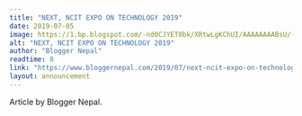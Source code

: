 ```yaml
---
title: "NEXT, NCIT EXPO ON TECHNOLOGY 2019"
date: 2019-07-05
image: https://1.bp.blogspot.com/-nd0CJYET0bk/XRtwLgKChUI/AAAAAAAABsU/-Idn6KZbmfYNBhIKeLcAp8-RJJb785mOgCLcBGAs/s1600/NCIT-LOGO-Nepal-College-of-Information-Technology.jpg
alt: "NEXT, NCIT EXPO ON TECHNOLOGY 2019"
author: "Blogger Nepal"
readtime: 8
link: "https://www.bloggernepal.com/2019/07/next-ncit-expo-on-technology-2019.html"
layout: announcement
---
```


Article by Blogger Nepal.